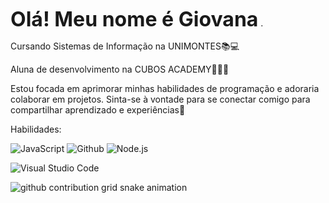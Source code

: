 <span style="font-size: xx-large;">**Olá! Meu nome é Giovana**</span> .

Cursando Sistemas de Informação na UNIMONTES📚💻

Aluna de desenvolvimento na CUBOS ACADEMY👩‍💻💡

Estou focada em aprimorar minhas habilidades de programação e adoraria colaborar em projetos. Sinta-se à vontade para se conectar comigo para compartilhar aprendizado e experiências📖 

Habilidades:

![JavaScript](https://img.shields.io/badge/JavaScript-F7DF1E.svg?style=for-the-badge&logo=JavaScript&logoColor=black)  ![Github](https://img.shields.io/badge/GitHub-181717.svg?style=for-the-badge&logo=GitHub&logoColor=white)
![Node.js](https://img.shields.io/badge/Node.js-339933.svg?style=for-the-badge&logo=nodedotjs&logoColor=white)

![Visual Studio Code](https://img.shields.io/badge/Visual%20Studio%20Code-007ACC.svg?style=for-the-badge&logo=Visual-Studio-Code&logoColor=white)


<picture align="center">
  <source media="(prefers-color-scheme: dark)" srcset="https://raw.githubusercontent.com/desouzagiovana/desouzagiovana/output/github-contribution-grid-snake-dark.svg">
  <source media="(prefers-color-scheme: light)" srcset="https://raw.githubusercontent.com/desouzagiovana/desouzagiovana/output/github-contribution-grid-snake-dark.svg">
  <img align="center" alt="github contribution grid snake animation" src="https://raw.githubusercontent.com/desouzagiovana/mari4souza/output/github-contribution-grid-snake.svg">
</picture>
